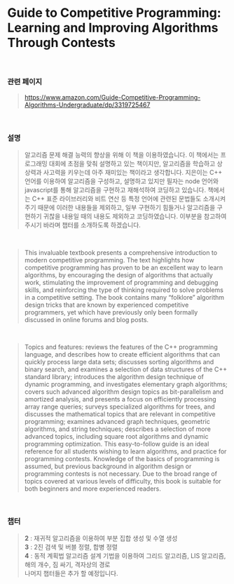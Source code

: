 # Guide to Competitive Programming: Learning and Improving Algorithms Through Contests

<br>

### 관련 페이지

> https://www.amazon.com/Guide-Competitive-Programming-Algorithms-Undergraduate/dp/3319725467

<br>

### 설명

> 알고리즘 문제 해결 능력의 향상을 위해 이 책을 이용하였습니다. 이 책에서는 프로그래밍 대회에 초점을 맞춰 설명하고 있는 책이지만, 알고리즘을 학습하고 상상력과 사고력을 키우는데 아주 재미있는 책이라고 생각합니다. 지은이는 C++ 언어를 이용하여 알고리즘을 구성하고, 설명하고 있지만 필자는 node 언어와 javascript를 통해 알고리즘을 구현하고 재해석하여 코딩하고 있습니다. 책에서는 C++ 표준 라이브러리와 비트 연산 등 특정 언어에 관련된 문법들도 소개시켜주기 때문에 이러한 내용들을 제외하고, 일부 구현하기 힘들거나 알고리즘을 구현하기 귀찮을 내용일 때의 내용도 제외하고 코딩하였습니다. 이부분을 참고하여 주시기 바라며 챕터를 소개하도록 하겠습니다.

<br>

> This invaluable textbook presents a comprehensive introduction to modern competitive programming. The text highlights how competitive programming has proven to be an excellent way to learn algorithms, by encouraging the design of algorithms that actually work, stimulating the improvement of programming and debugging skills, and reinforcing the type of thinking required to solve problems in a competitive setting. The book contains many “folklore” algorithm design tricks that are known by experienced competitive programmers, yet which have previously only been formally discussed in online forums and blog posts.

<br>

> Topics and features: reviews the features of the C++ programming language, and describes how to create efficient algorithms that can quickly process large data sets; discusses sorting algorithms and binary search, and examines a selection of data structures of the C++ standard library; introduces the algorithm design technique of dynamic programming, and investigates elementary graph algorithms; covers such advanced algorithm design topics as bit-parallelism and amortized analysis, and presents a focus on efficiently processing array range queries; surveys specialized algorithms for trees, and discusses the mathematical topics that are relevant in competitive programming; examines advanced graph techniques, geometric algorithms, and string techniques; describes a selection of more advanced topics, including square root algorithms and dynamic programming optimization. This easy-to-follow guide is an ideal reference for all students wishing to learn algorithms, and practice for programming contests. Knowledge of the basics of programming is assumed, but previous background in algorithm design or programming contests is not necessary. Due to the broad range of topics covered at various levels of difficulty, this book is suitable for both beginners and more experienced readers.

<br>

### 챕터

> **2** : 재귀적 알고리즘을 이용하여 부분 집합 생성 및 수열 생성
> <br> **3** : 2진 검색 및 버블 정렬, 합병 정렬
> <br> **4** : 동적 계획법 알고리즘 설계 기법을 이용하여 그리드 알고리즘, LIS 알고리즘, 해의 개수, 짐 싸기, 격자상의 경로
> <br> 나머지 챕터들은 추가 할 예정입니다.

<br>
